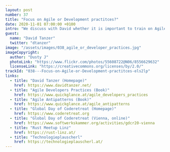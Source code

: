 ```yaml
---
layout: post
number: 37
title: "Focus on Agile or Development practitces?"
date: 2020-11-01 07:00:00 +0100
intro: "We discuss with David whether it is important to train on Agile development or more on development practices."
guest:
  name: "David Tanzer"
  twitter: "dtanzer"
image: "/assets/images/038_agile_or_developer_practices.jpg"
imageCopyright:
  author: "Dusty J"
  photoLink: "https://www.flickr.com/photos/55608722@N06/8556629632"
  licenseLink: "https://creativecommons.org/licenses/by/2.0/"
trackId: "038---Focus-on-Agile-or-Development-practitces-els2lp"
links:
  - title: "David Tanzer (Homepage)"
    href: https://www.davidtanzer.net/
  - title: "Agile Developers Practices (Book)"
    href: https://www.quickglance.at/agile_developers_practices
  - title: "Agile Antipatterns (Book)"
    href: https://www.quickglance.at/agile_antipatterns
  - title: "Global Day of Coderetreat (Homepage)"
    href: https://www.coderetreat.org
  - title: "Global Day of Coderetreat (Vienna, online)"
    href: https://www.softwerkskammer.org/activities/gdcr20-vienna
  - title: "Rust Meetup Linz"
    href: https://rust-linz.at/
  - title: "Technologieplauscherl"
    href: https://technologieplauscherl.at/
---
```

